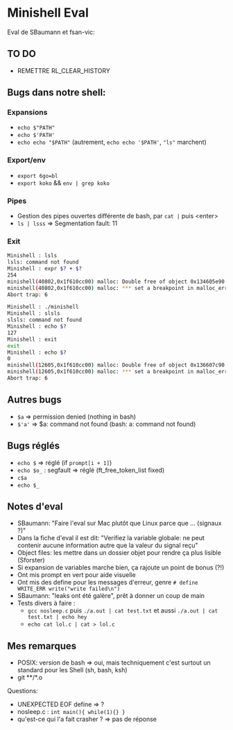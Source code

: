 # Minishell Eval
Eval de SBaumann et fsan-vic: 

## TO DO
- REMETTRE RL_CLEAR_HISTORY

## Bugs dans notre shell:
### Expansions
- `echo $"PATH"`
- `echo $'PATH'`
- `echo echo "$PATH"`
(autrement, `echo echo '$PATH'`, `"ls"` marchent)

### Export/env
- `export 6go=bl`
- `export koko` && `env | grep koko`

### Pipes
- Gestion des pipes ouvertes différente de bash, par `cat |` puis \<enter\>
- `ls | lsss` => Segmentation fault: 11

### Exit
```bash
Minishell : lsls
lsls: command not found
Minishell : expr $? + $?
254
minishell(40802,0x1f610cc00) malloc: Double free of object 0x134605e90
minishell(40802,0x1f610cc00) malloc: *** set a breakpoint in malloc_error_break to debug
Abort trap: 6
```

```bash
Minishell : ./minishell
Minishell : slsls
slsls: command not found
Minishell : echo $?
127
Minishell : exit
exit
Minishell : echo $?
0
minishell(12605,0x1f610cc00) malloc: Double free of object 0x136607c90
minishell(12605,0x1f610cc00) malloc: *** set a breakpoint in malloc_error_break to debug
Abort trap: 6
```

## Autres bugs
- `$a` => permission denied (nothing in bash)
- `$'a'` => $a: command not found (bash: a: command not found)

## Bugs réglés
- `echo $` => réglé (if `prompt[i + 1]`)
- `echo $o_` : segfault => réglé (ft_free_token_list fixed)
- `c$a`
- `echo $_`

## Notes d'eval
- SBaumann: "Faire l'eval sur Mac plutôt que Linux parce que ... (signaux ?)"
- Dans la fiche d'eval il est dit: "Verifiez la variable globale: ne peut contenir aucune information autre que la valeur du signal reçu"
- Object files: les mettre dans un dossier objet pour rendre ça plus lisible (Sforster)
- Si expansion de variables marche bien, ça rajoute un point de bonus (?!)
- Ont mis prompt en vert pour aide visuelle
- Ont mis des define pour les messages d'erreur, genre 
`# define WRITE_ERR write("write failed\n")`
- SBaumann: "leaks ont été galère", prêt à donner un coup de main
- Tests divers à faire :
	- `gcc nosleep.c` puis `./a.out | cat test.txt` et aussi `./a.out | cat test.txt | echo hey`
	- `echo cat lol.c | cat > lol.c`

## Mes remarques
- POSIX: version de bash
=> oui, mais techniquement c'est surtout un standard pour les Shell (sh, bash, ksh)
- git **/*.o

Questions:
- UNEXPECTED EOF define => ?
- nosleep.c : `int main(){ while(1){} }`
- qu'est-ce qui l'a fait crasher ? => pas de réponse